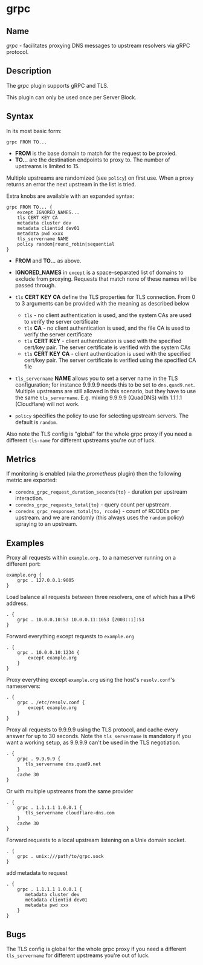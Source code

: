# grpc

## Name

*grpc* - facilitates proxying DNS messages to upstream resolvers via gRPC protocol.

## Description

The *grpc* plugin supports gRPC and TLS.

This plugin can only be used once per Server Block.

## Syntax

In its most basic form:

~~~
grpc FROM TO...
~~~

* **FROM** is the base domain to match for the request to be proxied.
* **TO...** are the destination endpoints to proxy to. The number of upstreams is
  limited to 15.

Multiple upstreams are randomized (see `policy`) on first use. When a proxy returns an error
the next upstream in the list is tried.

Extra knobs are available with an expanded syntax:

~~~
grpc FROM TO... {
    except IGNORED_NAMES...
    tls CERT KEY CA
    metadata cluster dev
    metadata clientid dev01
    metadata pwd xxxx
    tls_servername NAME
    policy random|round_robin|sequential
}
~~~

* **FROM** and **TO...** as above.
* **IGNORED_NAMES** in `except` is a space-separated list of domains to exclude from proxying.
  Requests that match none of these names will be passed through.
* `tls` **CERT** **KEY** **CA** define the TLS properties for TLS connection. From 0 to 3 arguments can be
  provided with the meaning as described below

  * `tls` - no client authentication is used, and the system CAs are used to verify the server certificate
  * `tls` **CA** - no client authentication is used, and the file CA is used to verify the server certificate
  * `tls` **CERT** **KEY** - client authentication is used with the specified cert/key pair.
    The server certificate is verified with the system CAs
  * `tls` **CERT** **KEY**  **CA** - client authentication is used with the specified cert/key pair.
    The server certificate is verified using the specified CA file

* `tls_servername` **NAME** allows you to set a server name in the TLS configuration; for instance 9.9.9.9
  needs this to be set to `dns.quad9.net`. Multiple upstreams are still allowed in this scenario,
  but they have to use the same `tls_servername`. E.g. mixing 9.9.9.9 (QuadDNS) with 1.1.1.1
  (Cloudflare) will not work.
* `policy` specifies the policy to use for selecting upstream servers. The default is `random`.

Also note the TLS config is "global" for the whole grpc proxy if you need a different
`tls-name` for different upstreams you're out of luck.

## Metrics

If monitoring is enabled (via the *prometheus* plugin) then the following metric are exported:

* `coredns_grpc_request_duration_seconds{to}` - duration per upstream interaction.
* `coredns_grpc_requests_total{to}` - query count per upstream.
* `coredns_grpc_responses_total{to, rcode}` - count of RCODEs per upstream.
  and we are randomly (this always uses the `random` policy) spraying to an upstream.

## Examples

Proxy all requests within `example.org.` to a nameserver running on a different port:

~~~ corefile
example.org {
    grpc . 127.0.0.1:9005
}
~~~

Load balance all requests between three resolvers, one of which has a IPv6 address.

~~~ corefile
. {
    grpc . 10.0.0.10:53 10.0.0.11:1053 [2003::1]:53
}
~~~

Forward everything except requests to `example.org`

~~~ corefile
. {
    grpc . 10.0.0.10:1234 {
        except example.org
    }
}
~~~

Proxy everything except `example.org` using the host's `resolv.conf`'s nameservers:

~~~ corefile
. {
    grpc . /etc/resolv.conf {
        except example.org
    }
}
~~~

Proxy all requests to 9.9.9.9 using the TLS protocol, and cache every answer for up to 30
seconds. Note the `tls_servername` is mandatory if you want a working setup, as 9.9.9.9 can't be
used in the TLS negotiation.

~~~ corefile
. {
    grpc . 9.9.9.9 {
       tls_servername dns.quad9.net
    }
    cache 30
}
~~~

Or with multiple upstreams from the same provider

~~~ corefile
. {
    grpc . 1.1.1.1 1.0.0.1 {
       tls_servername cloudflare-dns.com
    }
    cache 30
}
~~~

Forward requests to a local upstream listening on a Unix domain socket.

~~~ corefile
. {
    grpc . unix:///path/to/grpc.sock
}
~~~
add metadata to request 

~~~ corefile
. {
    grpc . 1.1.1.1 1.0.0.1 {
       metadata cluster dev
       metadata clientid dev01
       metadata pwd xxx
    }
}
~~~
## Bugs

The TLS config is global for the whole grpc proxy if you need a different `tls_servername` for
different upstreams you're out of luck.

